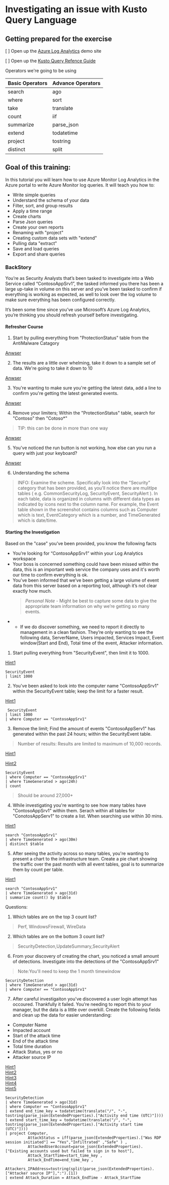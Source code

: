 # Investigating an issue with Kusto Query Language

## Getting prepared for the exercise

[ ] Open up the [Azure Log Analytics](http://aka.ms/LAdemo) demo site

[ ] Open up the [Kusto Query Refence Guide](https://docs.microsoft.com/en-us/azure/kusto/query/)


Operators  we're going to be using

Basic Operators     | Advance Operators    
--------- | ---------  
 search   | ago
 where    | sort
 take     | translate
 count    | iif
 summarize | parse_json
 extend | todatetime
 project | tostring
 distinct | split

## Goal of this training:

In this tutorial you will learn how to use Azure Monitor Log Analytics in the Azure portal to write Azure Monitor log queries. 
It will teach you how to:
- Write simple queries
- Understand the schema of your data
- Filter, sort, and group results
- Apply a time range
- Create charts
- Parse Json queries
- Create your own reports
- Renaming with "project"
- Creating custom data sets with "extend"
- Pulling data  "extract"
- Save and load queries
- Export and share queries

### BackStory
You’re as Security Analysts that’s been tasked to investigate into a Web Service called “ContosoAppSrv1”, the tasked informed you there has been a large up-take in volume on this server and you’ve been tasked to confirm if everything is working as expected, as well to look over the log volume to make sure everything has been configured correctly.

It’s been some time since you’ve use Microsoft’s Azure Log Analytics, you’re thinking you should refresh yourself before investigating.

#### Refresher Course

1. Start by pulling everything from "ProtectionStatus" table from the AntiMalware Catagory 

[Anwser](https://github.com/chboeh/MsftEntropy/blob/master/Training/Answers/KQLRefresher_1.md)

2. The results are a little over whelming, take it down to a sample set of data. We're going to take it down to 10

[Anwser](https://github.com/chboeh/MsftEntropy/blob/master/Training/Answers/KQLRefresher_2.md)


3. You're wanting to make sure you're getting the latest data, add a line to confirm you're getting the latest generated events.

[Anwser](https://github.com/chboeh/MsftEntropy/blob/master/Training/Answers/KQLRefresher_3.md)


4. Remove your limiters; Within the "ProtectionStatus" table, search for "Contoso" then "Cotoso*"
> TIP: this can be done in more than one way

[Anwser](https://github.com/chboeh/MsftEntropy/blob/master/Training/Answers/KQLRefresher_4.md)

5. You've noticed the run button is not working, how else can you run a query with just your keyboard?

[Anwser](https://github.com/chboeh/MsftEntropy/blob/master/Training/Answers/KQLRefresher_5.md)


6. Understanding the schema

> INFO: Examine the scheme. Specifically look into the "Security" category that has been provided, as you'll notice there are mulitlpe tables ( e.g. CommonSecurityLog, SecurityEvent, SecurityAlert ). In each table, data is organized in columns with different data types as indicated by icons next to the column name. For example, the Event table shown in the screenshot contains columns such as Computer which is text, EventCategory which is a number, and TimeGenerated which is date/time.

#### Starting the Investigation

Based on the "case" you’ve been provided, you know the following facts
-	You’re looking for “ContosoAppSrv1” within your Log Analytics workspace
-	Your boss is concerned something could have been missed within the data, this is an important web service the company uses and it's worth our time to confirm everything is ok.
-	You’ve been informed that we’ve been getting a large volume of event data from this server based on a reporting tool, although it’s not clear exactly how much.
    >	*Personal Note* - Might be best to capture some data to give the appropriate team information on why we’re getting so many events.
-	-	If we do discover something, we need to report it directly to management in a clean fashion. They’re only wanting to see the following data, ServerName, Users impacted, Services Impact, Event window(Start and End), Total time of the event, Attacker information.


1. Start pulling everything from "SecurityEvent", then limit it to 1000.

[Hint1](https://docs.microsoft.com/en-us/azure/kusto/query/limitoperator)


~~~
SecurityEvent
| limit 1000
~~~

2. You've been asked to look into the computer name "ContosoAppSrv1" within the SecurityEvent table; keep the limit for a faster result.

[Hint1](https://docs.microsoft.com/en-us/azure/kusto/query/whereoperator)

~~~
 SecurityEvent
| limit 1000
| where Computer == "ContosoAppSrv1" 
~~~
3. Remove the limit; Find the amount of events "ContosoAppServ1" has generated within the past 24 hours; within the SecurityEvent table.

> Number of results: Results are limited to maximum of 10,000 records.

[Hint1](https://docs.microsoft.com/en-us/azure/kusto/query/agofunction)

[Hint2](https://docs.microsoft.com/en-us/azure/kusto/query/countoperator)

~~~
SecurityEvent 
| where Computer == "ContosoAppSrv1"
| where TimeGenerated > ago(24h) 
| count 
~~~
> Should be around 27,000+

4. While investigating you're wanting to see how many tables have "ContosoAppSrv1" within them. Serach within all tables for "ConotosAppServ1" to create a list. When searching use within 30 mins.

[Hint1](https://docs.microsoft.com/en-us/azure/kusto/query/distinctoperator)
~~~
search "ContosoAppSrv1"
| where TimeGenerated > ago(30m) 
| distinct $table
~~~
5. After seeing the activity across so many tables, you're wanting to present a chart to the infrastructure team. Create a pie chart showing the traffic over the past month with all event tables, goal is to summarize them by count per table.

[Hint1](https://docs.microsoft.com/en-us/azure/kusto/query/summarizeoperator)

~~~
search "ContosoAppSrv1" 
| where TimeGenerated > ago(31d) 
| summarize count() by $table 
~~~

Questions: 
 1. Which tables are on the top 3 count list?
> Perf, WindowsFirewall, WireData
 2. Which tables are on the bottom 3 count list?
> SecurityDetection,UpdateSummary,SecurityAlert

6. From your discovery of creating the chart, you noticed a small amount of detections. Investigate into the detections of the "ContosoAppSrv1"
>Note:You'll need to keep the 1 month timewindow

~~~~
SecurityDetection
| where TimeGenerated > ago(31d) 
| where Computer == "ContosoAppSrv1"
~~~~

7. After careful investigaiton you've discovered a user login attempt has occoured. Thankfully it failed.  You're needing to report this to your manager, but the data is a little over overkill. Create the following fields and clean up the data for easier understanding:

- Computer Name
- Impacted account
- Start of the attack time
- End of the attack time
- Total time duration
- Attack Status, yes or no
- Attacker source IP

[Hint1](https://docs.microsoft.com/en-us/azure/kusto/query/projectoperator)  
[Hint2](https://docs.microsoft.com/en-us/azure/kusto/query/parsejsonfunction)   
[Hint3](https://docs.microsoft.com/en-us/azure/kusto/query/translatefunction)   
[Hint4](https://docs.microsoft.com/en-us/azure/kusto/query/todatetimefunction)  
[Hint5](https://docs.microsoft.com/en-us/azure/kusto/query/tostringfunction)  

~~~~
SecurityDetection
| where TimeGenerated > ago(31d) 
| where Computer == "ContosoAppSrv1"
| extend end_time_key = todatetime(translate("/", "-", tostring(parse_json(ExtendedProperties).["Activity end time (UTC)"])))
| extend start_time_key = todatetime(translate("/", "-", tostring(parse_json(ExtendedProperties).["Activity start time (UTC)"])))
| project Computer,
          AttackStatus = iff(parse_json(ExtendedProperties).["Was RDP session initiated"] == "Yes","Infiltrated" ,"Safe" ) ,
          AttackedUserAccount=parse_json(ExtendedProperties).["Existing accounts used but failed to sign in to host"],
          Attack_StartTime=start_time_key ,
          Attack_EndTime=end_time_key ,
          Attackers_IPAddress=tostring(split(parse_json(ExtendedProperties).["Attacker source IP"],":").[1])
| extend Attack_Duration = Attack_EndTime - Attack_StartTime      
~~~~
